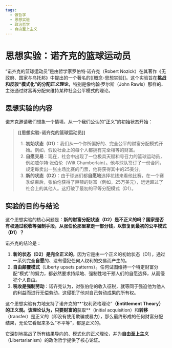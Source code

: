 ```yaml
---
tags:
  - 做哲学
  - 思想实验
  - 政治哲学
  - 自由至上主义
---
```


# 思想实验：诺齐克的篮球运动员

“诺齐克的篮球运动员”是由哲学家罗伯特·诺齐克（Robert Nozick）在其著作《无政府、国家与乌托邦》中提出的一个著名的[[概念-思想实验]]。这个实验旨在**挑战和反驳“模式化”的分配正义理论**，特别是像约翰·罗尔斯（John Rawls）那样的、主张通过财富再分配来维持某种社会公平模式的理论。

## 思想实验的内容

诺齐克邀请我们想象一个情境，从一个我们公认的“正义”的初始状态开始：

> **[[思想实验-诺齐克的篮球运动员]]**
>
> 1.  **初始状态（D1）**：我们从一个你所偏好的、完全公平的财富分配模式开始。例如，假设社会上的每个人都拥有完全相等的财富。
> 2.  **自愿交易**：现在，社会中出现了一位极具天赋和号召力的篮球运动员，例如威尔特·张伯伦（Wilt Chamberlain）。他与球队签订了一份合同，规定每卖出一张主场比赛的门票，他将获得其中的25美分。
> 3.  **新的状态（D2）**：由于球迷们都**自愿地**选择花钱来看他比赛，在一个赛季结束后，张伯伦获得了巨额的财富（例如，25万美元），远远超过了社会上的其他人。这打破了最初的平等分配模式（D1）。

## 实验的目的与结论

这个思想实验的核心问题是：**新的财富分配状态（D2）是不正义的吗？国家是否有权通过税收等强制手段，从张伯伦那里拿走一部分钱，以恢复到最初的公平模式（D1）？**

诺齐克的结论是：
1.  **新的状态（D2）是完全正义的**。因为它是由一个正义的初始状态（D1），通过一系列完全**自愿**的、没有侵犯任何人权利的交易而产生的。
2.  **自由颠覆模式**（Liberty upsets patterns）。任何试图维持一个特定财富分配“模式”的努力，都必然要求持续地、强制性地干预人们的自愿选择，从而侵犯个人自由。
3.  **税收是强制劳动**：诺齐克认为，对张伯伦的收入征税，就等同于强迫他为他人的利益而进行无偿劳动，这侵犯了他对自己劳动成果的所有权。

这个思想实验有力地支持了诺齐克的**“权利资格理论”**（Entitlement Theory）的正义观。该理论认为，只要财富的**获取**（initial acquisition）和**转移**（transfer）是正义的（即没有使用欺骗或暴力），那么最终形成的任何财富分配结果，无论它看起来多么“不平等”，都是正义的。

它深刻地挑战了所有结果导向的、模式化的正义理论，并为**自由至上主义**（Libertarianism）的政治哲学提供了核心论证。
